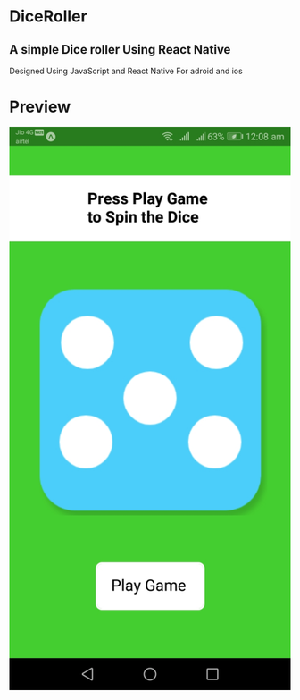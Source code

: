 # DiceRoller
## A simple Dice roller Using React Native
Designed Using JavaScript and React Native For adroid and ios
# Preview
![](Screenshot_20190426-000847.jpg)

